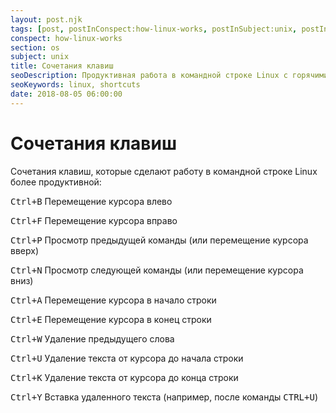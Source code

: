 ```yaml
---
layout: post.njk
tags: [post, postInConspect:how-linux-works, postInSubject:unix, postInSection:os]
conspect: how-linux-works
section: os
subject: unix
title: Сочетания клавиш
seoDescription: Продуктивная работа в командной строке Linux с горячими клавишами.
seoKeywords: linux, shortcuts
date: 2018-08-05 06:00:00
---
```

# Сочетания клавиш

Сочетания клавиш, которые сделают работу в командной строке Linux более продуктивной:

<kbd>Ctrl+B</kbd> Перемещение курсора влево

<kbd>Ctrl+F</kbd> Перемещение курсора вправо

<kbd>Ctrl+P</kbd> Просмотр предыдущей команды (или перемещение курсора вверх)

<kbd>Ctrl+N</kbd> Просмотр следующей команды (или перемещение курсора вниз)

<kbd>Ctrl+A</kbd> Перемещение курсора в начало строки

<kbd>Ctrl+E</kbd> Перемещение курсора в конец строки

<kbd>Ctrl+W</kbd> Удаление предыдущего слова

<kbd>Ctrl+U</kbd> Удаление текста от курсора до начала строки

<kbd>Ctrl+K</kbd> Удаление текста от курсора до конца строки

<kbd>Ctrl+Y</kbd> Вставка удаленного текста (например, после команды <kbd>CTRL+U</kbd>)

